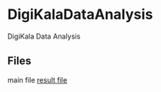# DigiKalaDataAnalysis
DigiKala Data Analysis


## Files 

main file [result file](https://nbviewer.org/github/mhsharifi96/DigiKalaDataAnalysis/blob/main/code/result.ipynb)

